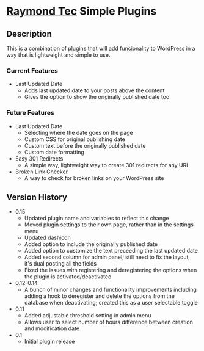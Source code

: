 # [Raymond Tec](https://raymondtec.com) Simple Plugins

## Description
This is a combination of plugins that will add funcionality to WordPress in a way that is lightweight and simple to use.

### Current Features
* Last Updated Date
  * Adds last updated date to your posts above the content
  * Gives the option to show the originally published date too

### Future Features
* Last Updated Date
  * Selecting where the date goes on the page
  * Custom CSS for original publishing date
  * Custom text before the originally published date
  * Custom date formatting
* Easy 301 Redirects
  * A simple way, lightweight way to create 301 redirects for any URL
* Broken Link Checker
  * A way to check for broken links on your WordPress site

## Version History
* 0.15 
  * Updated plugin name and variables to reflect this change
  * Moved plugin settings to their own page, rather than in the settings menu
  * Updated dashicon
  * Added option to include the originally published date
  * Added option to customize the text preceeding the last updated date
  * Added second column for admin panel; still need to fix the layout, it's dual posting all the fields
  * Fixed the issues with registering and deregistering the options when the plugin is activated/deactivated
* 0.12-0.14
  * A bunch of minor changes and functionality improvements including adding a hook to deregister and delete the options from the database when deactivating; created this as a user selectable toggle
* 0.11 
  * Added adjustable threshold setting in admin menu
  * Allows user to select number of hours difference between creation and modification date
* 0.1 
  * Initial plugin release